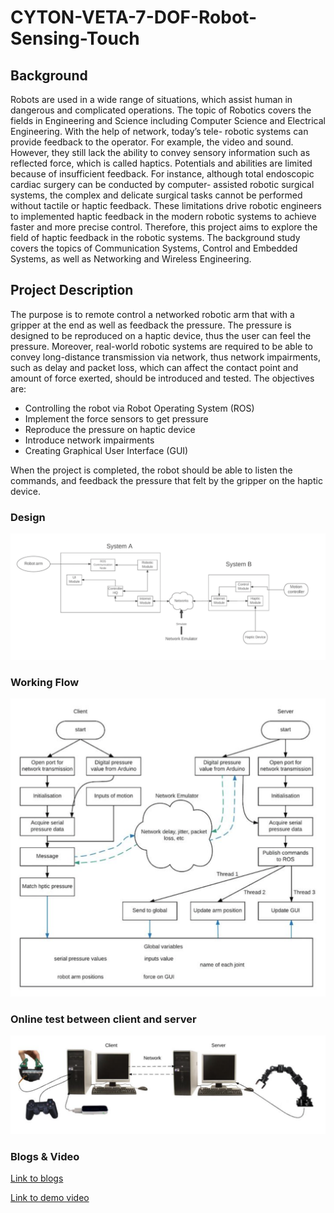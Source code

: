 # CYTON-VETA-7-DOF-Robot-Sensing-Touch

## Background


Robots are used in a wide range of situations, which assist human in dangerous and complicated operations. The topic of Robotics covers the fields in Engineering and Science including Computer Science and Electrical Engineering. With the help of network, today’s tele- robotic systems can provide feedback to the operator. For example, the video and sound. However, they still lack the ability to convey sensory information such as reflected force, which is called haptics. Potentials and abilities are limited because of insufficient feedback. For instance, although total endoscopic cardiac surgery can be conducted by computer- assisted robotic surgical systems, the complex and delicate surgical tasks cannot be performed without tactile or haptic feedback. These limitations drive robotic engineers to implemented haptic feedback in the modern robotic systems to achieve faster and more precise control. Therefore, this project aims to explore the field of haptic feedback in the robotic systems. The background study covers the topics of Communication Systems, Control and Embedded Systems, as well as Networking and Wireless Engineering.

## Project Description
The purpose is to remote control a networked robotic arm that with a gripper at the end as well as feedback the pressure. The pressure is designed to be reproduced on a haptic device, thus the user can feel the pressure. Moreover, real-world robotic systems are required to be able to convey long-distance transmission via network, thus network impairments, such as delay and packet loss, which can affect the contact point and amount of force exerted, should be introduced and tested. The objectives are:
- Controlling the robot via Robot Operating System (ROS)
- Implement the force sensors to get pressure
- Reproduce the pressure on haptic device
- Introduce network impairments
- Creating Graphical User Interface (GUI)

When the project is completed, the robot should be able to listen the commands, and
feedback the pressure that felt by the gripper on the haptic device.


### Design
<p align="center"><img src="overview.png" /></p>

### Working Flow
<p align="center"><img src="working flow.png" /></p>

### Online test between client and server
<p align="center"><img src="online test.png" /></p>

### Blogs & Video
[Link to blogs](http://shuhuihefyp.blogspot.co.uk/)

[Link to demo video](https://youtu.be/Em33JU7nFUo)
